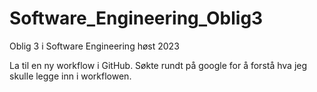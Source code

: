 # Software_Engineering_Oblig3
Oblig 3 i Software Engineering høst 2023

La til en ny workflow i GitHub.
Søkte rundt på google for å forstå hva jeg skulle legge inn i workflowen.
